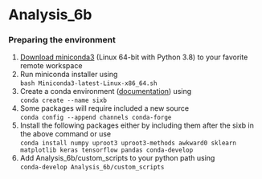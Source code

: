 # Analysis_6b

### Preparing the environment

1. [Download miniconda3](https://repo.anaconda.com/miniconda/Miniconda3-latest-Linux-x86_64.sh) (Linux 64-bit with Python 3.8) to your favorite remote workspace
2. Run miniconda installer using <br> `bash Miniconda3-latest-Linux-x86_64.sh`
3. Create a conda environment ([documentation](https://docs.conda.io/projects/conda/en/latest/user-guide/tasks/manage-environments.html)) using<br> `conda create --name sixb`
4. Some packages will require included a new source<br> `conda config --append channels conda-forge`
5. Install the following packages either by including them after the sixb in the above command or use<br> `conda install numpy uproot3 uproot3-methods awkward0 sklearn matplotlib keras tensorflow pandas conda-develop`
6. Add Analysis_6b/custom_scripts to your python path using<br> `conda-develop Analysis_6b/custom_scripts`
